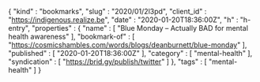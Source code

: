 {
  "kind" : "bookmarks",
  "slug" : "2020/01/2l3pd",
  "client_id" : "https://indigenous.realize.be",
  "date" : "2020-01-20T18:36:00Z",
  "h" : "h-entry",
  "properties" : {
    "name" : [ "Blue Monday – Actually BAD for mental health awareness" ],
    "bookmark-of" : [ "https://cosmicshambles.com/words/blogs/deanburnett/blue-monday" ],
    "published" : [ "2020-01-20T18:36:00Z" ],
    "category" : [ "mental-health" ],
    "syndication" : [ "https://brid.gy/publish/twitter" ]
  },
  "tags" : [ "mental-health" ]
}
